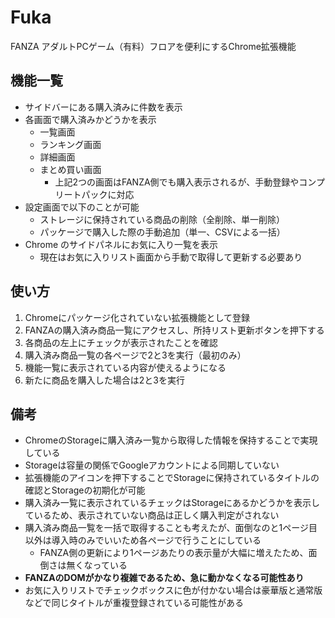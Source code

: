 # Fuka
FANZA アダルトPCゲーム（有料）フロアを便利にするChrome拡張機能

## 機能一覧

- サイドバーにある購入済みに件数を表示
- 各画面で購入済みかどうかを表示
  - 一覧画面
  - ランキング画面
  - 詳細画面
  - まとめ買い画面
    - 上記2つの画面はFANZA側でも購入表示されるが、手動登録やコンプリートパックに対応
- 設定画面で以下のことが可能
  - ストレージに保持されている商品の削除（全削除、単一削除）
  - パッケージで購入した際の手動追加（単一、CSVによる一括）
- Chrome のサイドパネルにお気に入り一覧を表示
  - 現在はお気に入りリスト画面から手動で取得して更新する必要あり

## 使い方

1. Chromeにパッケージ化されていない拡張機能として登録
2. FANZAの購入済み商品一覧にアクセスし、所持リスト更新ボタンを押下する  
3. 各商品の左上にチェックが表示されたことを確認
4. 購入済み商品一覧の各ページで2と3を実行（最初のみ）
5. 機能一覧に表示されている内容が使えるようになる
6. 新たに商品を購入した場合は2と3を実行

## 備考

- ChromeのStorageに購入済み一覧から取得した情報を保持することで実現している
- Storageは容量の関係でGoogleアカウントによる同期していない
- 拡張機能のアイコンを押下することでStorageに保持されているタイトルの確認とStorageの初期化が可能
- 購入済み一覧に表示されているチェックはStorageにあるかどうかを表示しているため、表示されていない商品は正しく購入判定がされない
- 購入済み商品一覧を一括で取得することも考えたが、面倒なのと1ページ目以外は導入時のみでいいため各ページで行うことにしている
  - FANZA側の更新により1ページあたりの表示量が大幅に増えたため、面倒さは無くなっている
- **FANZAのDOMがかなり複雑であるため、急に動かなくなる可能性あり**
- お気に入りリストでチェックボックスに色が付かない場合は豪華版と通常版などで同じタイトルが重複登録されている可能性がある
